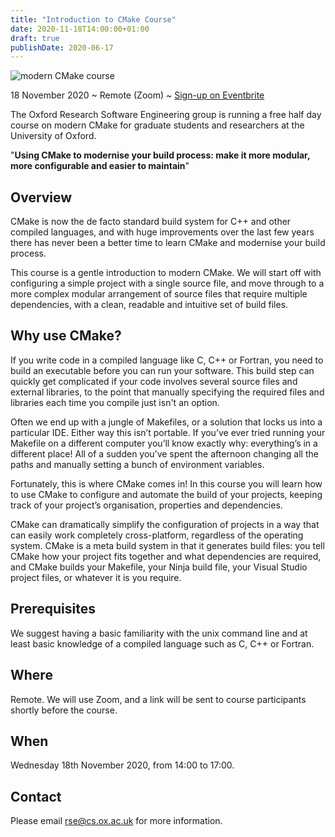 ```yaml
---
title: "Introduction to CMake Course"
date: 2020-11-18T14:00:00+01:00
draft: true
publishDate: 2020-06-17
---
```


![modern CMake course](/images/events/modern_cmake_course_1080.jpg "modern CMake course")

18 November 2020 ~ Remote (Zoom) ~ [Sign-up on Eventbrite](https://www.eventbrite.co.uk/e/oxford-rse-introduction-to-cmake-course-tickets-123365436341)

The Oxford Research Software Engineering group is running a free half day course on modern CMake for graduate students and researchers at the University of Oxford.

"**Using CMake to modernise your build process: make it more modular, more configurable and easier to maintain**"


## Overview

CMake is now the de facto standard build system for C++ and other compiled languages, and with huge improvements over the last few years there has never been a better time to learn CMake and modernise your build process.

This course is a gentle introduction to modern CMake.
We will start off with configuring a simple project with a single source file, and move through to a more complex modular arrangement of source files that require multiple dependencies, with a clean, readable and intuitive set of build files.


## Why use CMake?

If you write code in a compiled language like C, C++ or Fortran, you need to build an executable before you can run your software.
This build step can quickly get complicated if your code involves several source files and external libraries, to the point that manually specifying the required files and libraries each time you compile just isn't an option.

Often we end up with a jungle of Makefiles, or a solution that locks us into a particular IDE.
Either way this isn’t portable.
If you’ve ever tried running your Makefile on a different computer you’ll know exactly why: everything’s in a different place!
All of a sudden you’ve spent the afternoon changing all the paths and manually setting a bunch of environment variables.

Fortunately, this is where CMake comes in!
In this course you will learn how to use CMake to configure and automate the build of your projects, keeping track of your project’s organisation, properties and dependencies.

CMake can dramatically simplify the configuration of projects in a way that can easily work completely cross-platform, regardless of the operating system.
CMake is a meta build system in that it generates build files: you tell CMake how your project fits together and what dependencies are required, and CMake builds your Makefile, your Ninja build file, your Visual Studio project files, or whatever it is you require.


## Prerequisites

We suggest having a basic familiarity with the unix command line and at least basic knowledge of a compiled language such as C, C++ or Fortran.


## Where

Remote. We will use Zoom, and a link will be sent to course participants shortly before the course.


## When

Wednesday 18th November 2020, from 14:00 to 17:00.


## Contact

Please email rse@cs.ox.ac.uk for more information.
